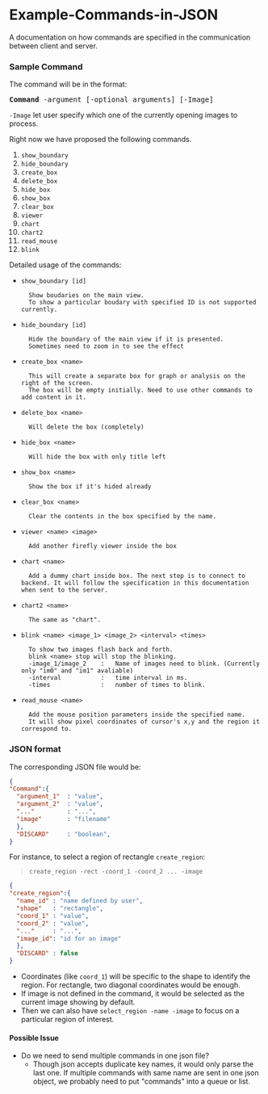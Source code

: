 # Example-Commands-in-JSON
A documentation on how commands are specified in the communication between client and server.

### Sample Command

The command will be in the format:

<pre>
<b>Command</b> -argument [-optional arguments] [-Image]
</pre>
`-Image` let user specify which one of the currently opening images to process.

Right now we have proposed the following commands.

1. `show_boundary`
2. `hide_boundary`
3. `create_box`
4. `delete_box`
5. `hide_box`
6. `show_box`
7. `clear_box`
8. `viewer`
9. `chart`
10. `chart2`
11. `read_mouse`
12. `blink`

Detailed usage of the commands:

* `show_boundary [id]`

        Show boudaries on the main view.
        To show a particular boudary with specified ID is not supported currently.

* `hide_boundary [id]`
 
        Hide the boundary of the main view if it is presented.
        Sometimes need to zoom in to see the effect

* `create_box <name>`

        This will create a separate box for graph or analysis on the right of the screen.
        The box will be empty initially. Need to use other commands to add content in it.

* `delete_box <name>`
        
        Will delete the box (completely)

* `hide_box <name>`
        
        Will hide the box with only title left

* `show_box <name>`
  
        Show the box if it's hided already

* `clear_box <name>`
        
        Clear the contents in the box specified by the name.

* `viewer <name> <image>`

        Add another firefly viewer inside the box 

* `chart <name>`

        Add a dummy chart inside box. The next step is to connect to backend. It will follow the specification in this documentation when sent to the server.

* `chart2 <name>`

        The same as "chart".

* `blink <name> <image_1> <image_2> <interval> <times>`

        To show two images flash back and forth.
        blink <name> stop will stop the blinking.
        -image_1/image_2    :   Name of images need to blink. (Currently only "im0" and "im1" avaliable)
        -interval           :   time interval in ms.
        -times              :   number of times to blink.

* `read_mouse <name>`

        Add the mouse position parameters inside the specified name.
        It will show pixel coordinates of cursor's x,y and the region it correspond to.

### JSON format

The corresponding JSON file would be:
```json
{
"Command":{
  "argument_1"  : "value",
  "argument_2"  : "value",
  "..."         : "...",
  "image"       : "filename"
  },
  "DISCARD"     : "boolean",
}
```
For instance, to select a region of rectangle `create_region`:
>`create_region -rect -coord_1 -coord_2 ... -image`

```json
{
"create_region":{
  "name_id" : "name defined by user",
  "shape"   : "rectangle",
  "coord_1" : "value",
  "coord_2" : "value",      
  "..."     : "...",
  "image_id": "id for an image"
  },
  "DISCARD" : false
}
```
* Coordinates (like `coord_1`) will be specific to the shape to identify the region. For rectangle, two diagonal coordinates would be enough.
* If image is not defined in the command, it would be selected as the current image showing  by default.
* Then we can also have `select_region -name -image` to focus on a particular region of interest.

#### Possible Issue
* Do we need to send multiple commands in one json file? 
  * Though json accepts duplicate key names, it would only parse the last one. If multiple commands with same name are sent in one json object, we probably need to put "commands" into a queue or list.
